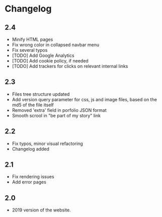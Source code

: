 # Changelog

## 2.4
- Minify HTML pages
- Fix wrong color in collapsed navbar menu
- Fix several typos
- [TODO] Add Google Analytics
- [TODO] Add cookie policy, if needed
- [TODO] Add trackers for clicks on relevant internal links

## 2.3
- Files tree structure updated
- Add version query parameter for css, js and image files, based on the md5 of the file itself
- Removed 'extra' field in porfolio JSON format
- Smooth scrool in "be part of my story" link

## 2.2
- Fix typos, minor visual refactoring
- Changelog added

## 2.1
- Fix rendering issues
- Add error pages

## 2.0
- 2019 version of the website.